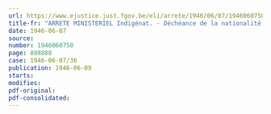 ```yaml
---
url: https://www.ejustice.just.fgov.be/eli/arrete/1946/06/07/1946060750/justel
title-fr: "ARRETE MINISTERIEL Indigénat. - Déchéance de la nationalité belge"
date: 1946-06-07
source:
number: 1946060750
page: 888888
case: 1946-06-07/36
publication: 1946-06-09
starts:
modifies:
pdf-original:
pdf-consolidated:
---
```


